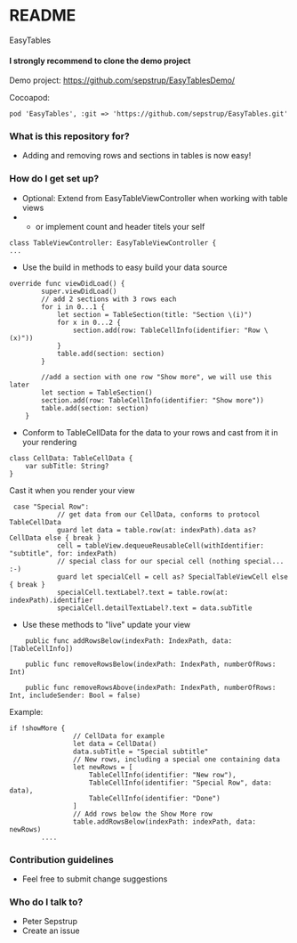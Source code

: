 # README #

EasyTables
#### I strongly recommend to clone the demo project
Demo project: https://github.com/sepstrup/EasyTablesDemo/


Cocoapod:
```
pod 'EasyTables', :git => 'https://github.com/sepstrup/EasyTables.git'
```
### What is this repository for? ###

* Adding and removing rows and sections in tables is now easy!

### How do I get set up? ###

* Optional: Extend from EasyTableViewController when working with table views
* - or implement count and header titels your self

```
class TableViewController: EasyTableViewController {
...
```

* Use the build in methods to easy build your data source

```
override func viewDidLoad() {
        super.viewDidLoad()
        // add 2 sections with 3 rows each
        for i in 0...1 {
            let section = TableSection(title: "Section \(i)")
            for x in 0...2 {
                section.add(row: TableCellInfo(identifier: "Row \(x)"))
            }
            table.add(section: section)
        }
        
        //add a section with one row "Show more", we will use this later
        let section = TableSection()
        section.add(row: TableCellInfo(identifier: "Show more"))
        table.add(section: section)
    }
```
* Conform to TableCellData for the data to your rows and cast from it in your rendering
```
class CellData: TableCellData { 
    var subTitle: String?   
}
```
Cast it when you render your view
```
 case "Special Row":
            // get data from our CellData, conforms to protocol TableCellData
            guard let data = table.row(at: indexPath).data as? CellData else { break }
            cell = tableView.dequeueReusableCell(withIdentifier: "subtitle", for: indexPath)
            // special class for our special cell (nothing special... :-)
            guard let specialCell = cell as? SpecialTableViewCell else { break }
            specialCell.textLabel?.text = table.row(at: indexPath).identifier
            specialCell.detailTextLabel?.text = data.subTitle
```
* Use these methods to "live" update your view
```
    public func addRowsBelow(indexPath: IndexPath, data: [TableCellInfo])
    
    public func removeRowsBelow(indexPath: IndexPath, numberOfRows: Int) 

    public func removeRowsAbove(indexPath: IndexPath, numberOfRows: Int, includeSender: Bool = false)
```
Example:
```
if !showMore {
                // CellData for example
                let data = CellData()
                data.subTitle = "Special subtitle"
                // New rows, including a special one containing data
                let newRows = [
                    TableCellInfo(identifier: "New row"),
                    TableCellInfo(identifier: "Special Row", data: data),
                    TableCellInfo(identifier: "Done")
                ]
                // Add rows below the Show More row
                table.addRowsBelow(indexPath: indexPath, data: newRows)
        ....
```
### Contribution guidelines ###

* Feel free to submit change suggestions

### Who do I talk to? ###

* Peter Sepstrup
* Create an issue
